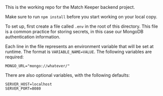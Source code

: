 This is the working repo for the Match Keeper backend project.

Make sure to run `npm install` before you start working on your local copy.

To set up, first create a file called `.env` in the root of this directory. This file is a common practice for storing secrets, in this case our MongoDB authentication information.

Each line in the file represents an environment variable that will be set at runtime. The format is `VARIABLE_NAME=VALUE`. The following variables are required:

```
MONGO_URL="mongo://whatever/"
```

There are also optional variables, with the following defaults:

```
SERVER_HOST=localhost
SERVER_PORT=8080
```